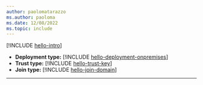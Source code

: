 ```yaml
---
author: paolomatarazzo
ms.author: paoloma
ms.date: 12/08/2022
ms.topic: include
---
```


[!INCLUDE [hello-intro](hello-intro.md)]
- **Deployment type:** [!INCLUDE [hello-deployment-onpremises](hello-deployment-onpremises.md)]
- **Trust type:** [!INCLUDE [hello-trust-key](hello-trust-key.md)]
- **Join type:** [!INCLUDE [hello-join-domain](hello-join-domain.md)]
---